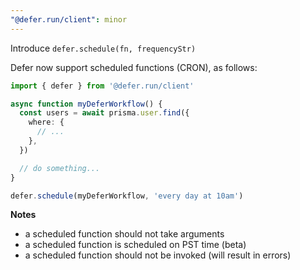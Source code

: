 ```yaml
---
"@defer.run/client": minor
---
```


Introduce `defer.schedule(fn, frequencyStr)`

Defer now support scheduled functions (CRON), as follows:

```ts
import { defer } from '@defer.run/client'

async function myDeferWorkflow() {
  const users = await prisma.user.find({
    where: {
      // ...
    },
  })

  // do something...
}

defer.schedule(myDeferWorkflow, 'every day at 10am')
```

**Notes**

- a scheduled function should not take arguments
- a scheduled function is scheduled on PST time (beta)
- a scheduled function should not be invoked (will result in errors)
